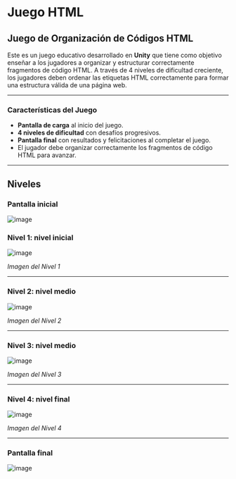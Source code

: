 # Juego HTML

## Juego de Organización de Códigos HTML

Este es un juego educativo desarrollado en **Unity** que tiene como objetivo enseñar a los jugadores a organizar y estructurar correctamente fragmentos de código HTML. A través de 4 niveles de dificultad creciente, los jugadores deben ordenar las etiquetas HTML correctamente para formar una estructura válida de una página web.

---

### Características del Juego

- **Pantalla de carga** al inicio del juego.
- **4 niveles de dificultad** con desafíos progresivos.
- **Pantalla final** con resultados y felicitaciones al completar el juego.
- El jugador debe organizar correctamente los fragmentos de código HTML para avanzar.


---

## Niveles

### Pantalla inicial

![image](https://github.com/user-attachments/assets/ae09e690-67c6-4e84-b33f-83f986944b05)

### Nivel 1: nivel inicial

![image](https://github.com/user-attachments/assets/a2fe9563-017e-4aed-9072-329da6cc72fc)

*Imagen del Nivel 1*

---

### Nivel 2: nivel medio

![image](https://github.com/user-attachments/assets/bb30fc02-0bba-4916-a0cc-977308567a24)

*Imagen del Nivel 2*

---

### Nivel 3: nivel medio

![image](https://github.com/user-attachments/assets/c61bf61c-88f3-4b35-91c2-7cc1d925654f)

*Imagen del Nivel 3*

---

### Nivel 4: nivel final

![image](https://github.com/user-attachments/assets/78221c67-aecf-47e3-ab77-e10b84a6d880)

*Imagen del Nivel 4*

---

### Pantalla final

![image](https://github.com/user-attachments/assets/c1588f5a-ec41-44ae-8ea7-fd352b496e9c)



